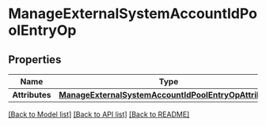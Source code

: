 # ManageExternalSystemAccountIdPoolEntryOp

## Properties
Name | Type | Description | Notes
------------ | ------------- | ------------- | -------------
**Attributes** | [**ManageExternalSystemAccountIdPoolEntryOpAttributes**](ManageExternalSystemAccountIDPoolEntryOpAttributes.md) |  | [optional] 

[[Back to Model list]](../README.md#documentation-for-models) [[Back to API list]](../README.md#documentation-for-api-endpoints) [[Back to README]](../README.md)



